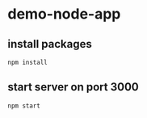 # demo-node-app
## install packages
```
npm install
```
## start server on port 3000
```
npm start
```

